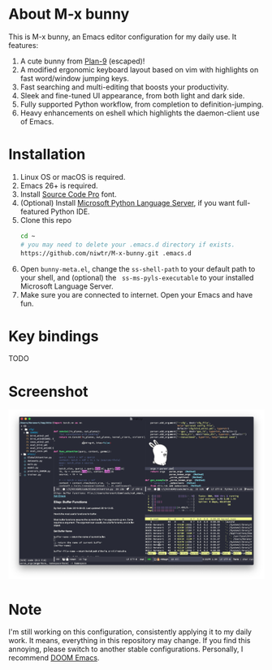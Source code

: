 # About M-x bunny
This is M-x bunny, an Emacs editor configuration for my daily use. It features:
1. A cute bunny from [Plan-9](https://9p.io/plan9/) (escaped)!
1. A modified ergonomic keyboard layout based on vim with highlights on fast word/window jumping keys.
2. Fast searching and multi-editing that boosts your productivity.
2. Sleek and fine-tuned UI appearance, from both light and dark side.
3. Fully supported Python workflow, from completion to definition-jumping.
4. Heavy enhancements on eshell which highlights the daemon-client use of Emacs.
# Installation
1. Linux OS or macOS is required.
1. Emacs 26+ is required.
2. Install [Source Code Pro](https://github.com/adobe-fonts/source-code-pro) font.
3. (Optional) Install [Microsoft Python Language Server](https://github.com/emacs-lsp/lsp-python-ms), if you want full-featured Python IDE.
4. Clone this repo
	```bash
	cd ~
	# you may need to delete your .emacs.d directory if exists.
	‌https://github.com/niwtr/M-x-bunny.git .emacs.d
	```
5. Open `bunny-meta.el`, change the `ss-shell-path` to your default path to your shell, and (optional) the ` ss-ms-pyls-executable` to your installed Microsoft Language Server.
6. Make sure you are connected to internet. Open your Emacs and have fun.
# Key bindings
TODO
# Screenshot
![M-x bunny on the dark side.](https://raw.githubusercontent.com/niwtr/M-x-bunny/master/screenshot.png)
# Note
I'm still working on this configuration, consistently applying it to my daily work. It means, everything in this repository may change. If you find this annoying, please switch to another stable configurations. Personally, I recommend [DOOM Emacs](https://github.com/hlissner/doom-emacs).
